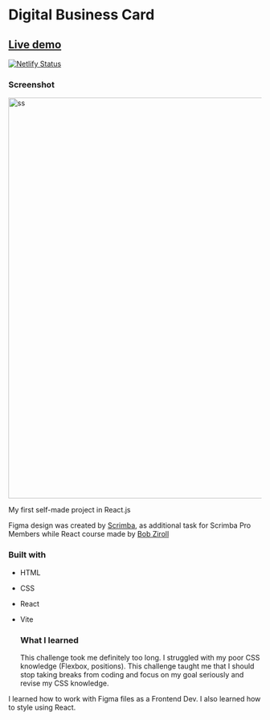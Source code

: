 # Digital Business Card 

## [Live demo](https://cybulskikacper.github.io/NFT-card-component/)

[![Netlify Status](https://api.netlify.com/api/v1/badges/1c126999-2c0a-415d-8042-3365601ad520/deploy-status)](https://app.netlify.com/sites/subtle-sunflower-a55563/deploys)

### Screenshot

<img width="797" alt="ss" src="https://github.com/cybulskikacper/Business-Card/assets/121769239/9666dac3-694d-4f90-a1a0-05e23dc10194">




My first self-made project in React.js  


Figma design was created by [Scrimba](https://scrimba.com/), as additional task for Scrimba Pro Members while React course made by [Bob Ziroll](https://twitter.com/bobziroll?s=20)

### Built with 

- HTML
- CSS
- React
- Vite



  ### What I learned

  This challenge took me definitely too long. I struggled with my poor CSS knowledge (Flexbox, positions). This challenge taught me that I should stop taking breaks from coding and focus on my goal seriously and revise my CSS knowledge. 

I learned how to work with Figma files as a Frontend Dev. I  also learned how to style using React. 
